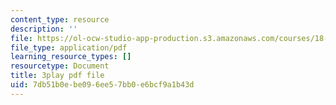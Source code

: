 ```yaml
---
content_type: resource
description: ''
file: https://ol-ocw-studio-app-production.s3.amazonaws.com/courses/18-06sc-linear-algebra-fall-2011/7db51b0ebe096ee57bb0e6bcf9a1b43d_BaBoztM9Q1w.pdf
file_type: application/pdf
learning_resource_types: []
resourcetype: Document
title: 3play pdf file
uid: 7db51b0e-be09-6ee5-7bb0-e6bcf9a1b43d
---
```

